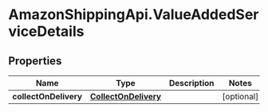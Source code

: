 # AmazonShippingApi.ValueAddedServiceDetails

## Properties
Name | Type | Description | Notes
------------ | ------------- | ------------- | -------------
**collectOnDelivery** | [**CollectOnDelivery**](CollectOnDelivery.md) |  | [optional] 


